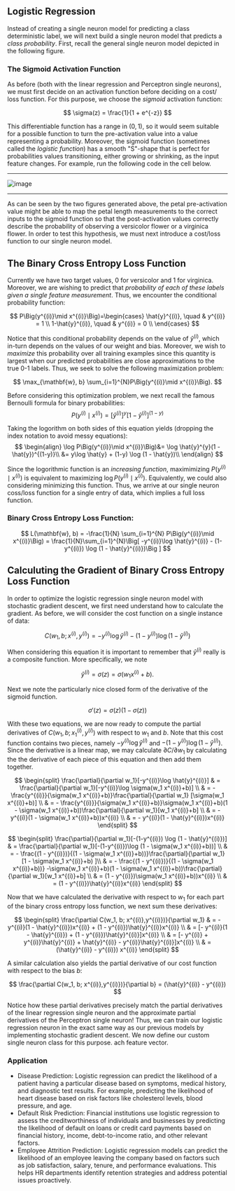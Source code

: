 ## Logistic Regression

Instead of creating a single neuron model for predicting a class deterministic label, we will next build a single neuron model that predicts a *class probability*. First, recall the general single neuron model depicted in the following figure.

### The Sigmoid Activation Function
As before (both with the linear regression and Perceptron single neurons), we must first decide on an activation function before deciding on a cost/ loss function. For this purpose, we choose the *sigmoid* activation function:

$$
\sigma(z) = \frac{1}{1 + e^{-z}}
$$

This differentiable function has a range in $(0, 1)$, so it would seem suitable for a possible function to turn the pre-activation value into a value representing a probability. Moreover, the sigmoid function (sometimes called the *logistic function*) has a smooth "S"-shape that is perfect for probabilities values transitioning, either growing or shrinking, as the input feature changes. For example, run the following code in the cell below. 


---
![image](https://github.com/ZhikangLiuu/Ind_577_Final_project/assets/165843914/7cc8d133-bebc-4617-ac85-670b7c5158e4)

---
As can be seen by the two figures generated above, the petal pre-activation value might be able to map the petal length measurements to the correct inputs to the sigmoid function so that the post-activation values correctly describe the probability of observing a versicolor flower or a virginica flower. In order to test this hypothesis, we must next introduce a cost/loss function to our single neuron model. 

## The Binary Cross Entropy Loss Function 
Currently we have two target values, 0 for versicolor and 1 for virginica. Moreover, we are wishing to predict that *probability of each of these labels given a single feature measurement*. Thus, we encounter the conditional probability function:

$$
P\Big(y^{(i)}\mid x^{(i)}\Big)=\begin{cases}
          \hat{y}^{(i)}, \quad &  y^{(i)} = 1 \\
          1-\hat{y}^{(i)}, \quad & y^{(i)} = 0 \\
     \end{cases}
$$

Notice that this conditional probability depends on the value of $\hat{y}^{(i)}$, which in-turn depends on the values of our weight and bias. Moreover, we wish to *maximize* this probability over all training examples since this quantity is largest when our predicted probabilities are close approximations to the true 0-1 labels. Thus, we seek to solve the following maximization problem:

$$
\max_{\mathbf{w}, b} \sum_{i=1}^{N}P\Big(y^{(i)}\mid x^{(i)}\Big).
$$

Before considering this optimization problem, we next recall the famous Bernoulli formula for binary probabilities:
$$
P\Big(y^{(i)}\mid x^{(i)}\Big) = [\hat{y}^{(i)}]^{y}[1 - \hat{y}^{(i)}]^{(1-y)}
$$

Taking the logorithm on both sides of this equation yields (dropping the index notation to avoid messy equations):
$$
\begin{align} 
\log P\Big(y^{(i)}\mid x^{(i)}\Big)&= \log \hat{y}^{y}(1 - \hat{y})^{(1-y)}\\ 
&= y\log \hat{y} + (1-y) \log (1 - \hat{y})\\ 
\end{align}
$$

Since the logorithmic function is an *increasing function*, maximimizing $P\Big(y^{(i)}\mid x^{(i)}\Big)$ is equivalent to maximizing $\log P\Big(y^{(i)}\mid x^{(i)}\Big)$. Equivalently, we could also considering minimizing this function. Thus, we arrive at our single neuron coss/loss function for a single entry of data, which implies a full loss function. 

### Binary Cross Entropy Loss Function:
$$
L(\mathbf{w}, b) = -\frac{1}{N} \sum_{i=1}^{N} P\Big(y^{(i)}\mid x^{(i)}\Big) = \frac{1}{N}\sum_{i=1}^{N}\Big[ -y^{(i)}\log \hat{y}^{(i)} - (1-y^{(i)}) \log (1 - \hat{y}^{(i)})\Big ]
$$

## Calculuting the Gradient of Binary Cross Entropy Loss Function
In order to optimize the logistic regression single neuron model with stochastic gradient descent, we first need understand how to calculate the gradient. As before, we will consider the cost function on a single instance of data:

$$
C(w_1, b; x^{(i)},y^{(i)}) = -y^{(i)}\log \hat{y}^{(i)} - (1-y^{(i)}) \log (1 - \hat{y}^{(i)})
$$

When considering this equation it is important to remember that $\hat{y}^{(i)}$ really is a composite function. More specifically, we note

$$
\hat{y}^{(i)} = \sigma(z) = \sigma(w_1x^{(i)} + b).
$$

Next we note the particularly nice closed form of the derivative of the sigmoid function.

$$
\sigma'(z) = \sigma(z)(1 - \sigma(z))
$$

With these two equations, we are now ready to compute the partial derivatives of $C(w_1, b; x_{1}^{(i)},y^{(i)})$ with respect to $w_1$ and $b$. Note that this cost function contains two pieces, namely $-y^{(i)}\log \hat{y}^{(i)}$ and $- (1-y^{(i)}) \log (1 - \hat{y}^{(i)})$. Since the derivative is a linear map, we may calculate $\partial C/ \partial w_1$ by calculating the the derivative of each piece of this equation and then add them together. 

$$
\begin{split}
\frac{\partial}{\partial w_1}[-y^{(i)}\log \hat{y}^{(i)}] & = \frac{\partial}{\partial w_1}[-y^{(i)}\log \sigma(w_1 x^{(i)}+b)] \\
 & = - \frac{y^{(i)}}{\sigma(w_1 x^{(i)}+b)}\frac{\partial}{\partial w_1} [\sigma(w_1 x^{(i)}+b)] \\
 & = - \frac{y^{(i)}}{\sigma(w_1 x^{(i)}+b)}\sigma(w_1 x^{(i)}+b)(1 - \sigma(w_1 x^{(i)}+b))\frac{\partial}{\partial w_1}[w_1 x^{(i)}+b] \\
 & = - y^{(i)}(1 - \sigma(w_1 x^{(i)}+b))x^{(i)} \\
 & = - y^{(i)}(1 - \hat{y}^{(i)})x^{(i)} 
\end{split}
$$

$$
\begin{split}
\frac{\partial}{\partial w_1}[-(1-y^{(i)}) \log (1 - \hat{y}^{(i)})] & = \frac{\partial}{\partial w_1}[-(1-y^{(i)})\log (1 - \sigma(w_1 x^{(i)}+b))] \\
 & = - \frac{(1 - y^{(i)})}{(1 - \sigma(w_1 x^{(i)}+b))}\frac{\partial}{\partial w_1} [1 - \sigma(w_1 x^{(i)}+b) ]\\
 & = -  \frac{(1 - y^{(i)})}{(1 - \sigma(w_1 x^{(i)}+b))} -\sigma(w_1 x^{(i)}+b)(1 - \sigma(w_1 x^{(i)}+b))\frac{\partial}{\partial w_1}[w_1 x^{(i)}+b] \\
 & = (1 - y^{(i)})\sigma(w_1 x^{(i)}+b))x^{(i)} \\
 & = (1 - y^{(i)})\hat{y}^{(i)}x^{(i)} 
\end{split}
$$

Now that we have calculated the derivative with respect to $w_1$ for each part of the binary cross entropy loss function, we next sum these derivatives:

$$
\begin{split}
\frac{\partial C(w_1, b; x^{(i)},y^{(i)})}{\partial w_1} & = - y^{(i)}(1 - \hat{y}^{(i)})x^{(i)} + (1 - y^{(i)})\hat{y}^{(i)}x^{(i)} \\
 & = [- y^{(i)}(1 - \hat{y}^{(i)}) + (1 - y^{(i)})\hat{y}^{(i)}]x^{(i)} \\
 & = [- y^{(i)} + y^{(i)}\hat{y}^{(i)} + \hat{y}^{(i)} - y^{(i)}\hat{y}^{(i)}]x^{(i)} \\
 & = (\hat{y}^{(i)} - y^{(i)}) x^{(i)}
\end{split}
$$

A similar calculation also yields the partial derivative of our cost function with respect to the bias $b$:

$$
\frac{\partial C(w_1, b; x^{(i)},y^{(i)})}{\partial b} = (\hat{y}^{(i)} - y^{(i)})
$$

Notice how these partial derivatives precisely match the partial derivatives of the linear regression single neuron and the approximate partial derivatives of the Perceptron single neuron! Thus, we can train our logistic regression neuron in the exact same way as our previous models by implementing stochastic gradient descent. We now define our custom single neuron class for this purpose. 
ach feature vector. 

### Application

- Disease Prediction: Logistic regression can predict the likelihood of a patient having a particular disease based on symptoms, medical history, and diagnostic test results. For example, predicting the likelihood of heart disease based on risk factors like cholesterol levels, blood pressure, and age.
- Default Risk Prediction: Financial institutions use logistic regression to assess the creditworthiness of individuals and businesses by predicting the likelihood of default on loans or credit card payments based on financial history, income, debt-to-income ratio, and other relevant factors.
- Employee Attrition Prediction: Logistic regression models can predict the likelihood of an employee leaving the company based on factors such as job satisfaction, salary, tenure, and performance evaluations. This helps HR departments identify retention strategies and address potential issues proactively.
